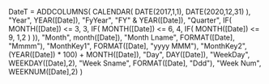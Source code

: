 DateT = ADDCOLUMNS(
    CALENDAR( DATE(2017,1,1), DATE(2020,12,31) ),
    "Year", YEAR([Date]),
    "FyYear", "FY" & YEAR([Date]),
    "Quarter", IF( MONTH([Date]) <= 3, 3,
            IF( MONTH([Date]) <= 6, 4,
            IF( MONTH([Date]) <= 9, 1,2 )
            )),
    "Month", month([Date]),
    "Month Lname", FORMAT([Date], "Mmmm"),
    "MonthKey1", FORMAT([Date], "yyyy MMM"),
    "MonthKey2", (YEAR([Date]) * 100) + MONTH([Date]),
    "Day", DAY([Date]),
    "WeekDay", WEEKDAY([Date],2),
    "Week Sname", FORMAT([Date], "Ddd"),
    "Week Num", WEEKNUM([Date],2)
)
